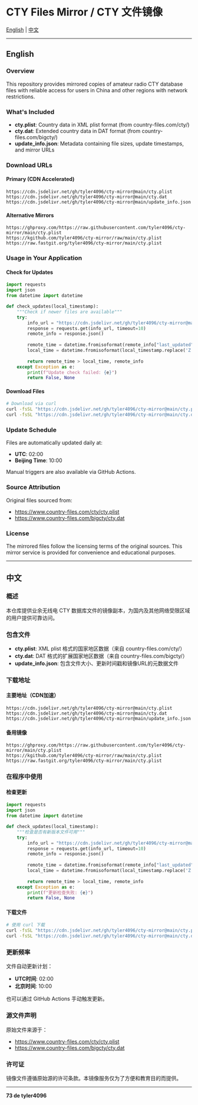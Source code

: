 # CTY Files Mirror / CTY 文件镜像

[English](#english) | [中文](#中文)

---

## English

### Overview

This repository provides mirrored copies of amateur radio CTY database files with reliable access for users in China and other regions with network restrictions.

### What's Included

- **cty.plist**: Country data in XML plist format (from country-files.com/cty/)
- **cty.dat**: Extended country data in DAT format (from country-files.com/bigcty/)
- **update_info.json**: Metadata containing file sizes, update timestamps, and mirror URLs

### Download URLs

#### Primary (CDN Accelerated)
```
https://cdn.jsdelivr.net/gh/tyler4096/cty-mirror@main/cty.plist
https://cdn.jsdelivr.net/gh/tyler4096/cty-mirror@main/cty.dat  
https://cdn.jsdelivr.net/gh/tyler4096/cty-mirror@main/update_info.json
```

#### Alternative Mirrors
```
https://ghproxy.com/https://raw.githubusercontent.com/tyler4096/cty-mirror/main/cty.plist
https://kgithub.com/tyler4096/cty-mirror/raw/main/cty.plist
https://raw.fastgit.org/tyler4096/cty-mirror/main/cty.plist
```

### Usage in Your Application

#### Check for Updates
```python
import requests
import json
from datetime import datetime

def check_updates(local_timestamp):
    """Check if newer files are available"""
    try:
        info_url = "https://cdn.jsdelivr.net/gh/tyler4096/cty-mirror@main/update_info.json"
        response = requests.get(info_url, timeout=10)
        remote_info = response.json()
        
        remote_time = datetime.fromisoformat(remote_info["last_updated"].replace('Z', '+00:00'))
        local_time = datetime.fromisoformat(local_timestamp.replace('Z', '+00:00'))
        
        return remote_time > local_time, remote_info
    except Exception as e:
        print(f"Update check failed: {e}")
        return False, None
```

#### Download Files
```bash
# Download via curl
curl -fsSL "https://cdn.jsdelivr.net/gh/tyler4096/cty-mirror@main/cty.plist" -o cty.plist
curl -fsSL "https://cdn.jsdelivr.net/gh/tyler4096/cty-mirror@main/cty.dat" -o cty.dat
```

### Update Schedule

Files are automatically updated daily at:
- **UTC**: 02:00
- **Beijing Time**: 10:00

Manual triggers are also available via GitHub Actions.

### Source Attribution

Original files sourced from:
- https://www.country-files.com/cty/cty.plist
- https://www.country-files.com/bigcty/cty.dat

### License

The mirrored files follow the licensing terms of the original sources. This mirror service is provided for convenience and educational purposes.

---

## 中文

### 概述

本仓库提供业余无线电 CTY 数据库文件的镜像副本，为国内及其他网络受限区域的用户提供可靠访问。

### 包含文件

- **cty.plist**: XML plist 格式的国家地区数据（来自 country-files.com/cty/）
- **cty.dat**: DAT 格式的扩展国家地区数据（来自 country-files.com/bigcty/）
- **update_info.json**: 包含文件大小、更新时间戳和镜像URL的元数据文件

### 下载地址

#### 主要地址（CDN加速）
```
https://cdn.jsdelivr.net/gh/tyler4096/cty-mirror@main/cty.plist
https://cdn.jsdelivr.net/gh/tyler4096/cty-mirror@main/cty.dat  
https://cdn.jsdelivr.net/gh/tyler4096/cty-mirror@main/update_info.json
```

#### 备用镜像
```
https://ghproxy.com/https://raw.githubusercontent.com/tyler4096/cty-mirror/main/cty.plist
https://kgithub.com/tyler4096/cty-mirror/raw/main/cty.plist
https://raw.fastgit.org/tyler4096/cty-mirror/main/cty.plist
```

### 在程序中使用

#### 检查更新
```python
import requests
import json
from datetime import datetime

def check_updates(local_timestamp):
    """检查是否有新版本文件可用"""
    try:
        info_url = "https://cdn.jsdelivr.net/gh/tyler4096/cty-mirror@main/update_info.json"
        response = requests.get(info_url, timeout=10)
        remote_info = response.json()
        
        remote_time = datetime.fromisoformat(remote_info["last_updated"].replace('Z', '+00:00'))
        local_time = datetime.fromisoformat(local_timestamp.replace('Z', '+00:00'))
        
        return remote_time > local_time, remote_info
    except Exception as e:
        print(f"更新检查失败: {e}")
        return False, None
```

#### 下载文件
```bash
# 使用 curl 下载
curl -fsSL "https://cdn.jsdelivr.net/gh/tyler4096/cty-mirror@main/cty.plist" -o cty.plist
curl -fsSL "https://cdn.jsdelivr.net/gh/tyler4096/cty-mirror@main/cty.dat" -o cty.dat
```

### 更新频率

文件自动更新计划：
- **UTC时间**: 02:00
- **北京时间**: 10:00

也可以通过 GitHub Actions 手动触发更新。

### 源文件声明

原始文件来源于：
- https://www.country-files.com/cty/cty.plist
- https://www.country-files.com/bigcty/cty.dat

### 许可证

镜像文件遵循原始源的许可条款。本镜像服务仅为了方便和教育目的而提供。

---

**73 de tyler4096**
